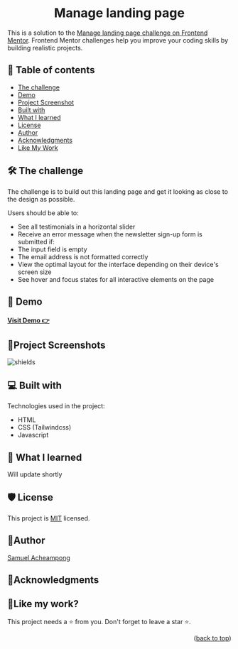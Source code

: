 <a name="readme-top"></a>
<h1 align="center">Manage landing page</h1>

This is a solution to the [Manage landing page challenge on Frontend Mentor](https://www.frontendmentor.io/challenges/manage-landing-page-SLXqC6P5). Frontend Mentor challenges help you improve your coding skills by building realistic projects. 


## 📝 Table of contents

  - [The challenge](#the-challenge)
  - [Demo](#demo)
  - [Project Screenshot](#screenshot)
  - [Built with](#built-with)
  - [What I learned](#what-i-learned)
  - [License](#license)
  - [Author](#author)
  - [Acknowledgments](#acknowledgments)
  - [Like My Work](#like-my-work)

## 🛠 The challenge <a id="the-challenge"></a>

The challenge is to build out this landing page and get it looking as close to the design as possible.

Users should be able to:

- See all testimonials in a horizontal slider
- Receive an error message when the newsletter sign-up form is submitted if:
- The input field is empty
- The email address is not formatted correctly
- View the optimal layout for the interface depending on their device's screen size
- See hover and focus states for all interactive elements on the page

## 🚀 Demo <a id="demo"></a>

<h4><a href="https://yawsamcode.github.io/manage-landing-page-built-with-tailwindcss/">  Visit Demo 👉</a></h4>


## 📸Project Screenshots <a id="screenshot"></a>

<img src="https://res.cloudinary.com/dlykqebw2/image/upload/v1703282263/desktop-design_c8ifov.jpg" alt="shields">


  
## 💻 Built with <a id="built-with"></a>

Technologies used in the project:

*  HTML
*  CSS (Tailwindcss)
*  Javascript 
  

## 📖 What I learned <a id="what-i-learned"></a>

<p> Will update shortly</p>

## 🛡️ License <a id="license"></a>

This project is [MIT](./LICENSE) licensed.

## 🤴Author <a id="author"></a>

[Samuel Acheampong](https://www.linkedin.com/in/yawsamcode/)

## 🤝Acknowledgments <a id="acknowledgments"></a>


## 💖Like my work? <a id="like-my-work"></a>

This project needs a ⭐️ from you. Don't forget to leave a star ⭐️.   

<p align="right">(<a href="#readme-top">back to top</a>)</p>


